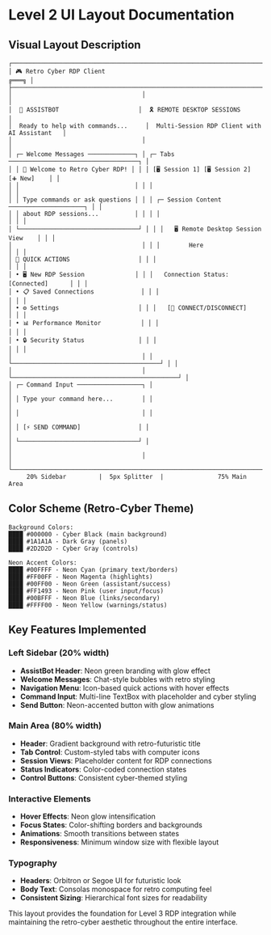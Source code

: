 # Level 2 UI Layout Documentation

## Visual Layout Description

```
┌─────────────────────────────────────────────────────────────────────────────────────┐
│ 🎮 Retro Cyber RDP Client                                                   ╔═══╗ │
├─────────────────────────────────────────────────────────────────────────────────────┤
│                                    │                                                │
│  🤖 ASSISTBOT                      │  🎗️ REMOTE DESKTOP SESSIONS                  │
│  Ready to help with commands...     │  Multi-Session RDP Client with AI Assistant   │
│                                    │                                                │
│ ┌─ Welcome Messages ─────────────┐ │ ┌─ Tabs ────────────────────────────────────┐ │
│ │ 🚀 Welcome to Retro Cyber RDP! │ │ │ [🖥️ Session 1] [🖥️ Session 2] [➕ New]    │ │
│ │                                │ │ │                                            │ │
│ │ Type commands or ask questions │ │ │ ┌─ Session Content ─────────────────────┐ │ │
│ │ about RDP sessions...          │ │ │ │                                       │ │ │
│ └─────────────────────────────────┘ │ │ │   🖥️ Remote Desktop Session View    │ │ │
│                                    │ │ │        Here                           │ │ │
│ 🔧 QUICK ACTIONS                   │ │ │                                       │ │ │
│ • 🖥️ New RDP Session              │ │ │   Connection Status: [Connected]      │ │ │
│ • 📋 Saved Connections             │ │ │                                       │ │ │
│ • ⚙️ Settings                      │ │ │   [🔌 CONNECT/DISCONNECT]             │ │ │
│ • 📊 Performance Monitor           │ │ │                                       │ │ │
│ • 🔒 Security Status               │ │ │                                       │ │ │
│                                    │ │ └─────────────────────────────────────────┘ │ │
│                                    │ └──────────────────────────────────────────────┘ │
│ ┌─ Command Input ──────────────────┐ │                                                │
│ │ Type your command here...        │ │                                                │
│ │                                  │ │                                                │
│ │ [⚡ SEND COMMAND]                │ │                                                │
│ └─────────────────────────────────┘ │                                                │
│                                    │                                                │
└─────────────────────────────────────────────────────────────────────────────────────┘
     20% Sidebar         |  5px Splitter  |               75% Main Area
```

## Color Scheme (Retro-Cyber Theme)

```
Background Colors:
████ #000000 - Cyber Black (main background)
████ #1A1A1A - Dark Gray (panels)
████ #2D2D2D - Cyber Gray (controls)

Neon Accent Colors:
████ #00FFFF - Neon Cyan (primary text/borders)
████ #FF00FF - Neon Magenta (highlights)
████ #00FF00 - Neon Green (assistant/success)
████ #FF1493 - Neon Pink (user input/focus)
████ #00BFFF - Neon Blue (links/secondary)
████ #FFFF00 - Neon Yellow (warnings/status)
```

## Key Features Implemented

### Left Sidebar (20% width)
- **AssistBot Header**: Neon green branding with glow effect
- **Welcome Messages**: Chat-style bubbles with retro styling
- **Navigation Menu**: Icon-based quick actions with hover effects
- **Command Input**: Multi-line TextBox with placeholder and cyber styling
- **Send Button**: Neon-accented button with glow animations

### Main Area (80% width)
- **Header**: Gradient background with retro-futuristic title
- **Tab Control**: Custom-styled tabs with computer icons
- **Session Views**: Placeholder content for RDP connections
- **Status Indicators**: Color-coded connection states
- **Control Buttons**: Consistent cyber-themed styling

### Interactive Elements
- **Hover Effects**: Neon glow intensification
- **Focus States**: Color-shifting borders and backgrounds
- **Animations**: Smooth transitions between states
- **Responsiveness**: Minimum window size with flexible layout

### Typography
- **Headers**: Orbitron or Segoe UI for futuristic look
- **Body Text**: Consolas monospace for retro computing feel
- **Consistent Sizing**: Hierarchical font sizes for readability

This layout provides the foundation for Level 3 RDP integration while maintaining the retro-cyber aesthetic throughout the entire interface.